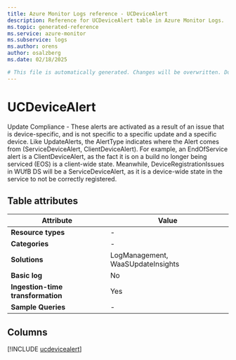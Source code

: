 ```yaml
---
title: Azure Monitor Logs reference - UCDeviceAlert
description: Reference for UCDeviceAlert table in Azure Monitor Logs.
ms.topic: generated-reference
ms.service: azure-monitor
ms.subservice: logs
ms.author: orens
author: osalzberg
ms.date: 02/18/2025

# This file is automatically generated. Changes will be overwritten. Do not change this file directly.
---
```


# UCDeviceAlert

Update Compliance - These alerts are activated as a result of an issue that is device-specific, and is not specific to a specific update and a specific device. Like UpdateAlerts, the AlertType indicates where the Alert comes from (ServiceDeviceAlert, ClientDeviceAlert). For example, an EndOfService alert is a ClientDeviceAlert, as the fact it is on a build no longer being serviced (EOS) is a client-wide state. Meanwhile, DeviceRegistrationIssues in WUfB DS will be a ServiceDeviceAlert, as it is a device-wide state in the service to not be correctly registered.


## Table attributes

|Attribute|Value|
|---|---|
|**Resource types**|-|
|**Categories**|-|
|**Solutions**| LogManagement, WaaSUpdateInsights|
|**Basic log**|No|
|**Ingestion-time transformation**|Yes|
|**Sample Queries**|-|



## Columns
  
[!INCLUDE [ucdevicealert](~/reusable-content/ce-skilling/azure/includes/azure-monitor/reference/tables/ucdevicealert-include.md)]
